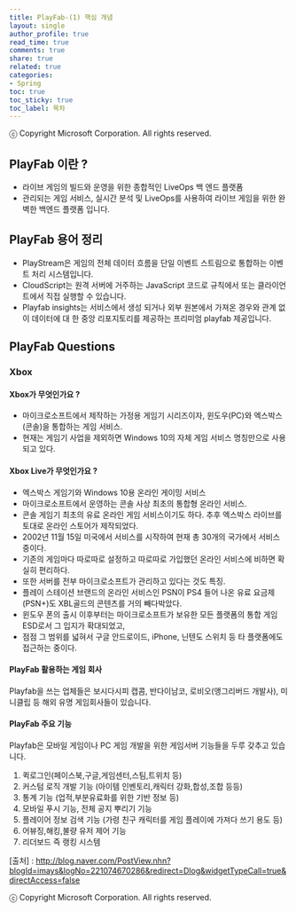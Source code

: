```yaml
---
title: PlayFab-(1) 핵심 개념
layout: single
author_profile: true
read_time: true
comments: true
share: true
related: true
categories:
- Spring
toc: true
toc_sticky: true
toc_label: 목차
---
```


ⓒ Copyright Microsoft Corporation. All rights reserved.

## PlayFab 이란 ?
- 라이브 게임의 빌드와 운영을 위한 종합적인 LiveOps 백 엔드 플랫폼
- 관리되는 게임 서비스, 실시간 분석 및 LiveOps를 사용하여 라이브 게임을 위한 완벽한 백엔드 플랫폼 입니다.


## PlayFab 용어 정리
- PlayStream은 게임의 전체 데이터 흐름을 단일 이벤트 스트림으로 통합하는 이벤트 처리 시스템입니다.
- CloudScript는 원격 서버에 거주하는 JavaScript 코드로 규칙에서 또는 클라이언트에서 직접 실행할 수 있습니다.
- Playfab insights는 서비스에서 생성 되거나 외부 원본에서 가져온 경우와 관계 없이 데이터에 대 한 중앙 리포지토리를 제공하는 프리미엄 playfab 제공입니다.

## PlayFab Questions

### Xbox

#### Xbox가 무엇인가요 ?
- 마이크로소프트에서 제작하는 가정용 게임기 시리즈이자, 윈도우(PC)와 엑스박스(콘솔)을 통합하는 게임 서비스.
- 현재는 게임기 사업을 제외하면 Windows 10의 자체 게임 서비스 명칭만으로 사용되고 있다.

#### Xbox Live가 무엇인가요 ?
- 엑스박스 게임기와 Windows 10용 온라인 게이밍 서비스
- 마이크로소프트에서 운영하는 콘솔 사상 최초의 통합형 온라인 서비스. 
- 콘솔 게임기 최초의 유료 온라인 게임 서비스이기도 하다. 추후 엑스박스 라이브를 토대로 온라인 스토어가 제작되었다.
- 2002년 11월 15일 미국에서 서비스를 시작하여 현재 총 30개의 국가에서 서비스 중이다. 
- 기존의 게임마다 따로따로 설정하고 따로따로 가입했던 온라인 서비스에 비하면 확실히 편리하다. 
- 또한 서버를 전부 마이크로소프트가 관리하고 있다는 것도 특징.
- 플레이 스테이션 브랜드의 온라인 서비스인 PSN이 PS4 들어 나온 유료 요금제(PSN+)도 XBL골드의 콘텐츠를 거의 빼다박았다.
- 윈도우 폰의 출시 이후부터는 마이크로소프트가 보유한 모든 플랫폼의 통합 게임 ESD로서 그 입지가 확대되었고, 
- 점점 그 범위를 넓혀서 구글 안드로이드, iPhone, 닌텐도 스위치 등 타 플랫폼에도 접근하는 중이다.


#### PlayFab 활용하는 게임 회사
Playfab을 쓰는 업체들은 보시다시피 캡콤, 반다이남코, 로비오(앵그리버드 개발사), 미니클립 등 해외 유명 게임회사들이 있습니다.


#### PlayFab 주요 기능
Playfab은 모바일 게임이나 PC 게임 개발을 위한 게임서버 기능들을 두루 갖추고 있습니다.

1. 퀵로그인(페이스북,구글,게임센터,스팀,트위치 등)
2. 커스텀 로직 개발 기능 (아이템 인벤토리,캐릭터 강화,합성,조합 등등)
3. 통계 기능 (업적,부분유료화를 위한 기반 정보 등)
4. 모바일 푸시 기능, 전체 공지 뿌리기 기능
5. 플레이어 정보 검색 기능 (가령 친구 캐릭터를 게임 플레이에 가져다 쓰기 용도 등)
6. 어뷰징,해킹,불량 유저 제어 기능
7. 리더보드 즉 랭킹 시스템

[출처] : http://blog.naver.com/PostView.nhn?blogId=imays&logNo=221074670286&redirect=Dlog&widgetTypeCall=true&directAccess=false


ⓒ Copyright Microsoft Corporation. All rights reserved.